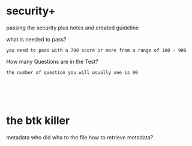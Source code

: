 # security+

 passing the security plus notes and created guideline 


what is needed to pass? 

    you need to paas with a 700 score or more from a range of 100 - 900

How many Questions are in the Test?

    the number of question you will usually see is 90 

<br>
<br>
<br>

# the btk killer

metadata
who did wha to the file 
how to retrieve metadata?